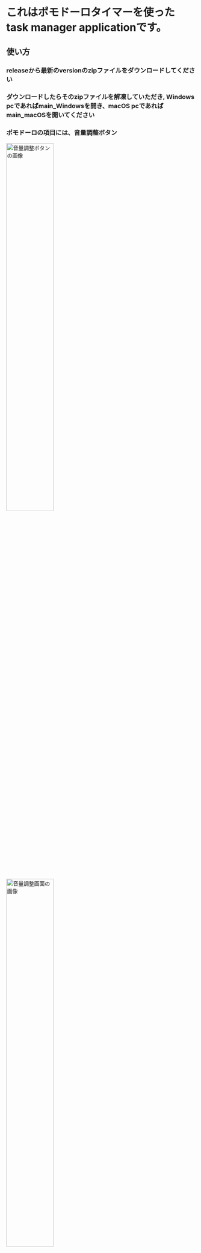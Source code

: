# これはポモドーロタイマーを使ったtask manager applicationです。

## 使い方
### releaseから最新のversionのzipファイルをダウンロードしてください
### ダウンロードしたらそのzipファイルを解凍していただき, Windows pcであればmain_Windowsを開き、macOS pcであればmain_macOSを開いてください
### ポモドーロの項目には、音量調整ボタン
<img src="readme_img/volume_set_btn.png" alt="音量調整ボタンの画像" style="width: 50%; height: auto;"/>
<img src="readme_img/volume_set.png" alt="音量調整画面の画像" style="width: 50%; height: auto;">

### ポモドーロの時間と休憩時間の設定ボタン
<img src="readme_img/pomodoro_set_btn.png" alt="ポモドーロの設定ボタンの画像" style="width: 50%; height: auto;"/>
<img src="readme_img/pomodoro_set.png" alt="ポモドーロの設定画面の画像" style="width: 50%; height: auto;"/>

### 開始ボタンを押すとポモドーロタイマーが開始し、停止ボタンを押すとストップします、リセットボタンを押すと、累計勉強時間、累計ポモドーロ回数を0にリセットします。
<img src="readme_img/timer_start.png" alt="タイマーの開始ボタン" style="width: 50%; height: auto;"/>
<img src="readme_img/timer_stop.png" alt="タイマーの停止ボタン" style="width: 50%; height: auto;"/>

### 目標時間を決めることができます
<img src="readme_img/goal_time.png" alt="目標時間" style="width: 50%; height: auto;"/>

### 左のタスク選択からタスクを選択ことができます（これは下に書いてある、タスクマネージャーでタスクを追加したら使える）
### タスクを選択して、タイマーを開始することでタスクマネージャの方で色々な情報を管理できます
<img src="readme_img/task_select.png" alt="タスクの選択" style="width: 50%; height: auto;"/>

### 左の欄の上から2つ目のタスクを押すとタスクマネージャーに移動します。

### タスクを追加するためには画面中央上にあるタスク追加欄に文字列を記入して、追加ボタンを押すとタスクを追加できます
<img src="readme_img/task_add_btn.png" alt="タスクの追加ボタン" style="width: 50%; height: auto;"/>
<img src="readme_img/task_task_sel.png" alt="タスク追加後の場所" style="width: 50%; height: auto;"/>

### タスクを追加する際には緊急度と重要度を選択します。　設定すると、タスクの並び替えが行えます
<img src="readme_img/urgency.png" alt="タスクの緊急度と重要度の選択" style="width: 50%; height: auto;">

### タスクを選択すると、右下に各タスクの今までの総合計勉強時間、今日の勉強時間、昨日の勉強時間を表示できる
<img src="readme_img/task_time.png" alt="各タスクの情報" style="width: 50%; height: auto;">

### タスク選択画面で右クリックを押すと編集と削除を行えます
<img src="readme_img/task_task_name_edit.png" alt="タスクの編集と削除" style="width: 50%; height: auto/"/>

### 左の2つのボタンからその日の合計勉強時間の編集と0にリセットすることができます
<img src="readme_img/sum_time_edit.png" alt="その日の合計時間の編集" style="width: 50%; height: auto;"/>

### 保存先ファイルであったり、保存されているものを見るためには次のコードを実行してください
```bash
python3 -c "
from PyQt6.QtCore import QSettings
import os

settings = QSettings('CHU1PC', 'TaskManagerApp')
print('設定ファイルの場所:')
print(settings.fileName())
print()

if os.path.exists(settings.fileName()):
    print('ファイルサイズ:', os.path.getsize(settings.fileName()), 'bytes')
    print('最終更新:', os.path.getmtime(settings.fileName()))
else:
    print('設定ファイルはまだ存在しません')

print()
print('保存される設定キー:')
settings.beginGroup('')
for key in settings.allKeys():
    print(f'  {key}: {settings.value(key)}')
"
```

## もしzipファイルが動かない場合は制作者に連絡するか、自身でローカルにcloneしていただき次のコマンドをカレントディレクトリをGUIにしてから実行してください

## for mac
```bash
pyinstaller --onefile --windowed --add-data 'audio/*.mp3:audio' --add-data 'img/*:img' --hidden-import PyQt6 main.py
```
## for windows
```bash
pyinstaller --onefile --windowed --add-data "audio/*.mp3:audio" --add-data "img/*:img" --hidden-import PyQt6 main.py
```
